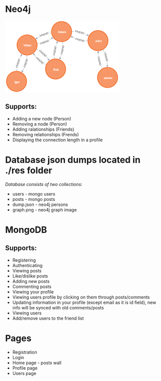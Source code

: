 # Neo4j
![Neo4j Graph](res/graph.png)

## Supports:
 - Adding a new node (Person)
 - Removing a node (Person)
 - Adding ralationships (Friends)
 - Removing relationships (Frends)
 - Displaying the connection length in a profile

# Database json dumps located in ./res folder
*Database consists of two collections:*
 - users - mongo users
 - posts - mongo posts
 - dump.json - neo4j persons
 - graph.png - neo4j graph image

# MongoDB

## Supports:
 - Registering
 - Authenticating 
 - Viewing posts
 - Like/dislike posts
 - Adding new posts
 - Commenting posts
 - Viewing your profile
 - Viewing users profile by clicking on them through posts/comments
 - Updating information in your profile (except email as it is id field), new info will be synced with old comments/posts
 - Viewing users
 - Add/remove users to the friend list
 
# Pages
  - Registration
  - Login
  - Home page - posts wall
  - Profile page
  - Users page

